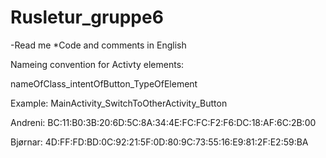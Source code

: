 # Rusletur_gruppe6

-Read me
*Code and comments in English

Nameing convention for Activty elements:


nameOfClass_intentOfButton_TypeOfElement

Example: MainActivity_SwitchToOtherActivity_Button 

Andreni: BC:11:B0:3B:20:6D:5C:8A:34:4E:FC:FC:F2:F6:DC:18:AF:6C:2B:00

Bjørnar: 4D:FF:FD:BD:0C:92:21:5F:0D:80:9C:73:55:16:E9:81:2F:E2:59:BA
